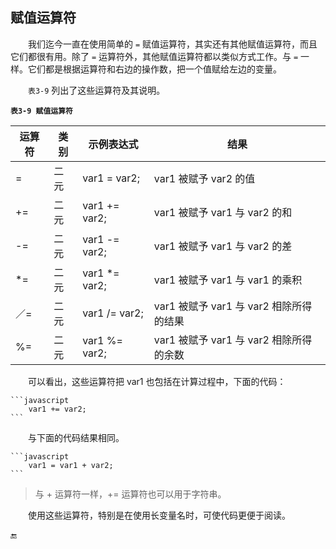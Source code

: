 ## 赋值运算符

&emsp;&emsp;我们迄今一直在使用简单的 `=` 赋值运算符，其实还有其他赋值运算符，而且它们都很有用。除了 `=` 运算符外，其他赋值运算符都以类似方式工作。与 `=` 一样。它们都是根据运算符和右边的操作数，把一个值赋给左边的变量。

&emsp;&emsp;`表3-9` 列出了这些运算符及其说明。

**`表3-9 赋值运算符`**

| 运算符 | 类别 | 示例表达式 | 结果 |
|-|-|-|-|
| = | 二元 | var1 = var2; | var1 被赋予 var2 的值 |
| += | 二元 | var1 += var2; | var1 被赋予 var1 与 var2 的和 |
| -= | 二元 | var1 -= var2; | var1 被赋予 var1 与 var2 的差 |
| *= | 二元 | var1 *= var2; | var1 被赋予 var1 与 var1 的乘积 |
| ／= | 二元 | var1 /= var2; | var1 被赋予 var1 与 var2 相除所得的结果 |
| %= | 二元 | var1 %= var2; | var1 被赋予 var1 与 var2 相除所得的余数 |

&emsp;&emsp;可以看出，这些运算符把 var1 也包括在计算过程中，下面的代码：

    ```javascript
        var1 += var2;
    ```

&emsp;&emsp;与下面的代码结果相同。

    ```javascript
        var1 = var1 + var2;
    ```

>与 + 运算符一样，+= 运算符也可以用于字符串。

&emsp;&emsp;使用这些运算符，特别是在使用长变量名时，可使代码更便于阅读。



🔚